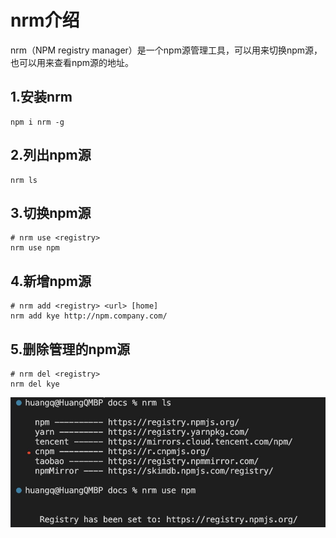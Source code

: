 #  nrm介绍

nrm（NPM registry manager）是一个npm源管理工具，可以用来切换npm源，也可以用来查看npm源的地址。


## 1.安装nrm
``` shell
npm i nrm -g 

```

## 2.列出npm源
``` shell
nrm ls 
```

## 3.切换npm源
``` shell
# nrm use <registry>
nrm use npm  

```

## 4.新增npm源
``` shell
# nrm add <registry> <url> [home]
nrm add kye http://npm.company.com/ 

```

## 5.删除管理的npm源
``` shell
# nrm del <registry>
nrm del kye
```

![nrm-ls](../images/npmPackage/nrm-ls.jpg)

